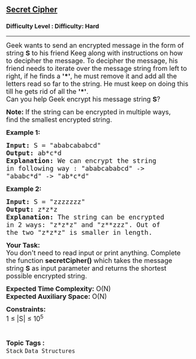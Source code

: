 <h2><a href="https://www.geeksforgeeks.org/problems/secret-cipher--141631/1?page=6&difficulty=Hard&status=unsolved&sortBy=accuracy">Secret Cipher</a></h2><h3>Difficulty Level : Difficulty: Hard</h3><hr><div class="problems_problem_content__Xm_eO"><p><span style="font-size:18px">Geek wants to send an&nbsp;encrypted message in the form of string <strong>S</strong>&nbsp;to his friend Keeg&nbsp;along with instructions on how to decipher the message.&nbsp;To decipher the message, his friend&nbsp;needs to iterate over the message string from left to right, if he finds a <strong>'*'</strong>, he must remove it and add all the letters read so far to the string. He must keep on doing this till he gets rid of all the <strong>'*'</strong>.<br>
Can you help Geek encrypt his message string <strong>S</strong>?&nbsp;</span></p>

<p><span style="font-size:18px"><strong>Note:</strong> If the string can be encrypted in multiple ways, find&nbsp;the smallest encrypted string.&nbsp;</span></p>

<p><span style="font-size:18px"><strong>Example 1:</strong></span></p>

<pre><span style="font-size:18px"><strong>Input:</strong> S = "ababcababcd"
<strong>Output:</strong> ab*c*d
<strong>Explanation: </strong>We can encrypt the string 
in following way : "ababcababcd"&nbsp;-&gt; 
"ababc*d" -&gt; "ab*c*d"</span>
</pre>

<p><span style="font-size:18px"><strong>Example 2:</strong></span></p>

<pre><span style="font-size:18px"><strong>Input: </strong>S = "zzzzzzz"
<strong>Output:</strong> z*z*z
<strong>Explanation: </strong>The string can be encrypted 
in 2 ways: "z*z*z" and "z**zzz". Out of 
the two "z*z*z" is smaller in length.</span></pre>

<p><span style="font-size:18px"><strong>Your Task:&nbsp;</strong><br>
You don't need to read input or print anything. Complete the function <strong>secretCipher()</strong> which takes the message string <strong>S</strong> as input parameter and returns the shortest possible encrypted&nbsp;string.</span></p>

<p><span style="font-size:18px"><strong>Expected Time Complexity:</strong> O(N)<br>
<strong>Expected Auxiliary Space:</strong> O(N)</span></p>

<p><span style="font-size:18px"><strong>Constraints:&nbsp;</strong><br>
1 ≤ |S| ≤ 10<sup>5</sup></span></p>
</div><br><p><span style=font-size:18px><strong>Topic Tags : </strong><br><code>Stack</code>&nbsp;<code>Data Structures</code>&nbsp;